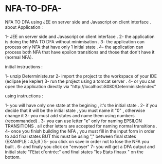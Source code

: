 # NFA-TO-DFA-
NFA TO DFA using JEE on server side and Javascript on client interface .
about Application :

1- JEE on server side and Javascript on client interface .
2- the application is  doing the NFA TO DFA without minimisation .
3- the application can process only NFA that have only 1 initial state .
4- the application can process  both NFA that have epsilon transitions and those that don't have it (normal NFA).

initial instructions :

1- unzip Deterministe.rar
2- import the project to the workspace of your IDE (eclipse jee kepler)
3- run the project using a tomcat server .
4- or you can open the application directly via "http://localhost:8080/Deterministe/index"

using instructions :

1- you will have only one state at the begining , it's the initial state .
2- if you decide that it will be the initial state , you must name it "0" , otherwise change it
3- you must add states and name them using numbers (recommanded)  .
3- you can use letter "e" only for naming EPSILON TRANSITIONS . all other letters are accepted for naming normal transitions .
4- once you finish building the NFA , you must fill in the input form in order to add final states BUT this must be using "," between final states (EXAMPLE : 4,5,6 )
5- you click on save in order not to lose the NFA you built .
6- and finaly you click on "envoyer" 
7- you will get  a DFA output and initial state "l'Etat d'entrée:" and final states "les Etats finaux " on the bottom.

